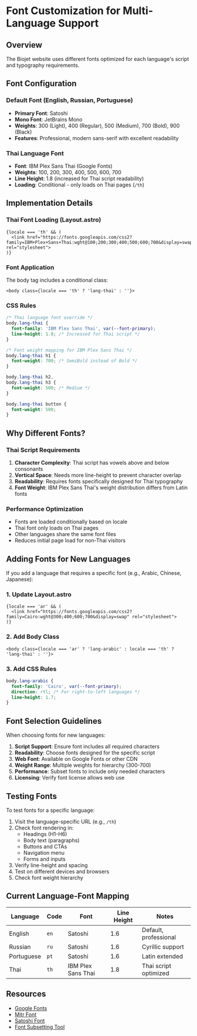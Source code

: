 # Font Customization for Multi-Language Support

## Overview
The Biojet website uses different fonts optimized for each language's script and typography requirements.

## Font Configuration

### Default Font (English, Russian, Portuguese)
- **Primary Font**: Satoshi
- **Mono Font**: JetBrains Mono
- **Weights**: 300 (Light), 400 (Regular), 500 (Medium), 700 (Bold), 900 (Black)
- **Features**: Professional, modern sans-serif with excellent readability

### Thai Language Font
- **Font**: IBM Plex Sans Thai (Google Fonts)
- **Weights**: 100, 200, 300, 400, 500, 600, 700
- **Line Height**: 1.8 (increased for Thai script readability)
- **Loading**: Conditional - only loads on Thai pages (`/th`)

## Implementation Details

### Thai Font Loading (Layout.astro)
```astro
{locale === 'th' && (
  <link href="https://fonts.googleapis.com/css2?family=IBM+Plex+Sans+Thai:wght@100;200;300;400;500;600;700&display=swap" rel="stylesheet">
)}
```

### Font Application
The body tag includes a conditional class:
```astro
<body class={locale === 'th' ? 'lang-thai' : ''}>
```

### CSS Rules
```css
/* Thai language font override */
body.lang-thai {
  font-family: 'IBM Plex Sans Thai', var(--font-primary);
  line-height: 1.8; /* Increased for Thai script */
}

/* Font weight mapping for IBM Plex Sans Thai */
body.lang-thai h1 {
  font-weight: 700; /* SemiBold instead of Bold */
}

body.lang-thai h2,
body.lang-thai h3 {
  font-weight: 500; /* Medium */
}

body.lang-thai button {
  font-weight: 500;
}
```

## Why Different Fonts?

### Thai Script Requirements
1. **Character Complexity**: Thai script has vowels above and below consonants
2. **Vertical Space**: Needs more line-height to prevent character overlap
3. **Readability**: Requires fonts specifically designed for Thai typography
4. **Font Weight**: IBM Plex Sans Thai's weight distribution differs from Latin fonts

### Performance Optimization
- Fonts are loaded conditionally based on locale
- Thai font only loads on Thai pages
- Other languages share the same font files
- Reduces initial page load for non-Thai visitors

## Adding Fonts for New Languages

If you add a language that requires a specific font (e.g., Arabic, Chinese, Japanese):

### 1. Update Layout.astro
```astro
{locale === 'ar' && (
  <link href="https://fonts.googleapis.com/css2?family=Cairo:wght@300;400;600;700&display=swap" rel="stylesheet">
)}
```

### 2. Add Body Class
```astro
<body class={locale === 'ar' ? 'lang-arabic' : locale === 'th' ? 'lang-thai' : ''}>
```

### 3. Add CSS Rules
```css
body.lang-arabic {
  font-family: 'Cairo', var(--font-primary);
  direction: rtl; /* For right-to-left languages */
  line-height: 1.7;
}
```

## Font Selection Guidelines

When choosing fonts for new languages:

1. **Script Support**: Ensure font includes all required characters
2. **Readability**: Choose fonts designed for the specific script
3. **Web Font**: Available on Google Fonts or other CDN
4. **Weight Range**: Multiple weights for hierarchy (300-700)
5. **Performance**: Subset fonts to include only needed characters
6. **Licensing**: Verify font license allows web use

## Testing Fonts

To test fonts for a specific language:

1. Visit the language-specific URL (e.g., `/th`)
2. Check font rendering in:
   - Headings (H1-H6)
   - Body text (paragraphs)
   - Buttons and CTAs
   - Navigation menu
   - Forms and inputs
3. Verify line-height and spacing
4. Test on different devices and browsers
5. Check font weight hierarchy

## Current Language-Font Mapping

| Language | Code | Font | Line Height | Notes |
|----------|------|------|-------------|-------|
| English | `en` | Satoshi | 1.6 | Default, professional |
| Russian | `ru` | Satoshi | 1.6 | Cyrillic support |
| Portuguese | `pt` | Satoshi | 1.6 | Latin extended |
| Thai | `th` | IBM Plex Sans Thai | 1.8 | Thai script optimized |

## Resources

- [Google Fonts](https://fonts.google.com/)
- [Mitr Font](https://fonts.google.com/specimen/Mitr)
- [Satoshi Font](https://www.fontshare.com/fonts/satoshi)
- [Font Subsetting Tool](https://www.fontsquirrel.com/tools/webfont-generator)

